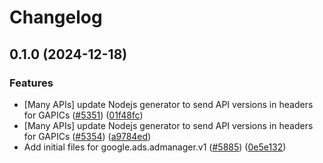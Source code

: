 # Changelog

## 0.1.0 (2024-12-18)


### Features

* [Many APIs] update Nodejs generator to send API versions in headers for GAPICs ([#5351](https://github.com/googleapis/google-cloud-node/issues/5351)) ([01f48fc](https://github.com/googleapis/google-cloud-node/commit/01f48fce63ec4ddf801d59ee2b8c0db9f6fb8372))
* [Many APIs] update Nodejs generator to send API versions in headers for GAPICs ([#5354](https://github.com/googleapis/google-cloud-node/issues/5354)) ([a9784ed](https://github.com/googleapis/google-cloud-node/commit/a9784ed3db6ee96d171762308bbbcd57390b6866))
* Add initial files for google.ads.admanager.v1 ([#5885](https://github.com/googleapis/google-cloud-node/issues/5885)) ([0e5e132](https://github.com/googleapis/google-cloud-node/commit/0e5e132dca3d0b54301c66d264fd26bf04c7b3d2))

